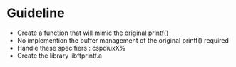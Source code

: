 # Guideline
- Create a function that will mimic the original printf()
- No implemention the buffer management of the original printf() required
- Handle these specifiers : cspdiuxX%
- Create the library libftprintf.a
